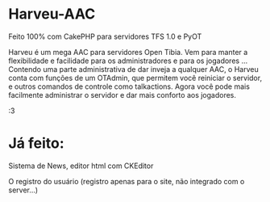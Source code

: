 Harveu-AAC 
========== 

Feito 100% com CakePHP para servidores TFS 1.0 e PyOT 

Harveu é um mega AAC para servidores Open Tibia. Vem para manter a flexibilidade e facilidade para os administradores e para os jogadores ... Contendo uma parte administrativa de dar inveja a qualquer AAC, o Harveu conta com funções de um OTAdmin, que permitem você reiniciar o servidor, e outros comandos de controle como talkactions. Agora você pode mais facilmente administrar o servidor e dar mais conforto aos jogadores. 

:3 

Já feito: 
===== 
Sistema de News, editor html com CKEditor 

O registro do usuário (registro apenas para o site, não integrado com o server...)

